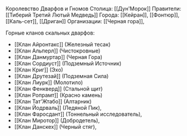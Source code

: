 Королевство Дварфов и Гномов
Столица: [[Дун'Морок]]
Правители: [[Тиберий Третий Лютый Медведь]]
Города: [[Кейран]], [[Фонтюр]], [[Каль-сет]], [[Дриган]]
Организации: [[Черная гора]], 

Горные кланов скальных дварфов: 
* [[Клан Айронтакс]] (Железный тесак)
* [[Клан Альперл]] (Чистокровные)
* [[Клан Данмуртар]] (Черная Гора)
* [[Клан Сордиуст]] (Подземный Источник)
* [[Клан Криг]] (Эхо)
* [[Клан Друтезай]] (Подземная Сила)
* [[Клан Лиурк]] (Молотило)
* [[Клан Фенкверд]] (Стальной щит)
* [[Клан Ропрамт]] (Красно камень)
* [[Клан Тат'Жтабо]] (Алтарник) 
* [[Клан Йодрваль]] (Ледяной Пик), 
* [[Клан Фаросдант]] (Тоннельный исследователь), 
* [[Клан Миротор]] (Добродетель), 
* [[Клан Данскех]] (Черный стяг), 

